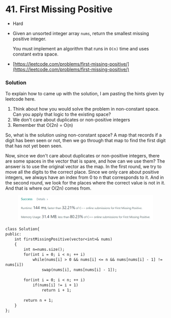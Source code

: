 # 41. First Missing Positive

* Hard
*   Given an unsorted integer array `nums`, return the smallest missing positive integer.

    You must implement an algorithm that runs in `O(n)` time and uses constant extra space.
* [https://leetcode.com/problems/first-missing-positive/](https://leetcode.com/problems/first-missing-positive/)

### Solution&#x20;

To explain how to came up with the solution, I am pasting the hints given by leetcode here.&#x20;

1. Think about how you would solve the problem in non-constant space. Can you apply that logic to the existing space?
2. We don't care about duplicates or non-positive integers
3. Remember that O(2n) = O(n)

So, what is the solution using non-constant space? A map that records if a digit has been seen or not, then we go through that map to find the first digit that has not yet been seen.&#x20;

Now, since we don't care about duplicates or non-positive integers, there are some spaces in the vector that is spare, and how can we use them? The answer is to use the original vector as the map. In the first round, we try to move all the digits to the correct place. Since we only care about positive integers, we always have an index from 0 to n that corresponds to it. And in the second round, we look for the places where the correct value is not in it. And that is where our O(2n) comes from.&#x20;

<figure><img src="../.gitbook/assets/image (1).png" alt=""><figcaption></figcaption></figure>

```
class Solution{
public:
    int firstMissingPositive(vector<int>& nums)
    {
        int n=nums.size();
        for(int i = 0; i < n; ++ i)
            while(nums[i] > 0 && nums[i] <= n && nums[nums[i] - 1] != nums[i])
                swap(nums[i], nums[nums[i] - 1]);
        
        for(int i = 0; i < n; ++ i)
            if(nums[i] != i + 1)
                return i + 1;
        
        return n + 1;
    }
};
```
